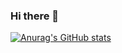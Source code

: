 ### Hi there 👋

[![Anurag's GitHub stats](https://github-readme-stats.vercel.app/api?username=SergeyOcheretenko)](https://github.com/anuraghazra/github-readme-stats)

<!--
**SergeyOcheretenko/SergeyOcheretenko** is a ✨ _special_ ✨ repository because its `README.md` (this file) appears on your GitHub profile.

Here are some ideas to get you started:

- 🔭 I’m currently working on ...
- 🌱 I’m currently learning ...
- 👯 I’m looking to collaborate on ...
- 🤔 I’m looking for help with ...
- 💬 Ask me about ...
- 📫 How to reach me: ...
- 😄 Pronouns: ...
- ⚡ Fun fact: ...
-->

